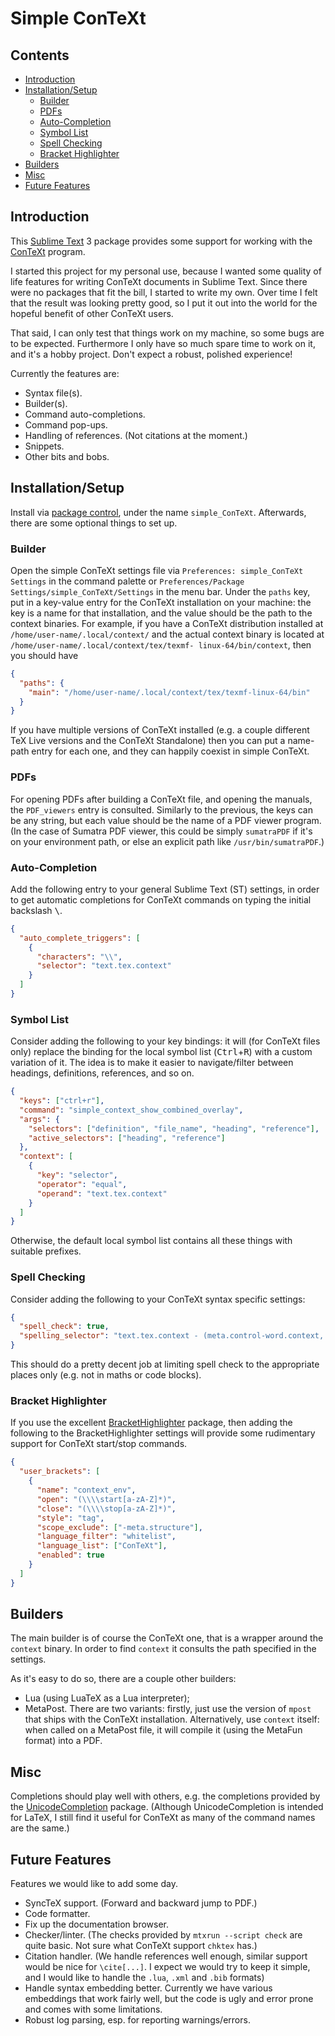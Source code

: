 # Simple ConTeXt

## Contents

- [Introduction](#introduction)
- [Installation/Setup](#installationsetup)
  - [Builder](#builder)
  - [PDFs](#pdfs)
  - [Auto-Completion](#auto-completion)
  - [Symbol List](#symbol-list)
  - [Spell Checking](#spell-checking)
  - [Bracket Highlighter](#bracket-highlighter)
- [Builders](#builders)
- [Misc](#misc)
- [Future Features](#future-features)

## Introduction

This [Sublime Text][sublime-text] 3 package provides some support for working
with the [ConTeXt][context-introduction] program.

I started this project for my personal use, because I wanted some quality of
life features for writing ConTeXt documents in Sublime Text. Since there were no
packages that fit the bill, I started to write my own. Over time I felt that the
result was looking pretty good, so I put it out into the world for the hopeful
benefit of other ConTeXt users.

That said, I can only test that things work on my machine, so some bugs are to
be expected. Furthermore I only have so much spare time to work on it, and it's
a hobby project. Don't expect a robust, polished experience!

Currently the features are:

- Syntax file(s).
- Builder(s).
- Command auto-completions.
- Command pop-ups.
- Handling of references. (Not citations at the moment.)
- Snippets.
- Other bits and bobs.

## Installation/Setup

Install via [package control][package-control], under the name `simple_ConTeXt`.
Afterwards, there are some optional things to set up.

### Builder

Open the simple ConTeXt settings file via `Preferences: simple_ConTeXt Settings`
in the command palette or `Preferences/Package Settings/simple_ConTeXt/Settings`
in the menu bar. Under the `paths` key, put in a key-value entry for the ConTeXt
installation on your machine: the key is a name for that installation, and the
value should be the path to the context binaries. For example, if you have a
ConTeXt distribution installed at `/home/user-name/.local/context/` and the
actual context binary is located at `/home/user-name/.local/context/tex/texmf-
linux-64/bin/context`, then you should have

```JSON
{
  "paths": {
    "main": "/home/user-name/.local/context/tex/texmf-linux-64/bin"
  }
}
```

If you have multiple versions of ConTeXt installed (e.g. a couple different TeX
Live versions and the ConTeXt Standalone) then you can put a name-path entry for
each one, and they can happily coexist in simple ConTeXt.

### PDFs

For opening PDFs after building a ConTeXt file, and opening the manuals, the
`PDF_viewers` entry is consulted. Similarly to the previous, the keys can be any
string, but each value should be the name of a PDF viewer program. (In the case
of Sumatra PDF viewer, this could be simply `sumatraPDF` if it's on your
environment path, or else an explicit path like `/usr/bin/sumatraPDF`.)

### Auto-Completion

Add the following entry to your general Sublime Text (ST) settings, in order to
get automatic completions for ConTeXt commands on typing the initial backslash
<kbd>\\</kbd>.

```JSON
{
  "auto_complete_triggers": [
    {
      "characters": "\\",
      "selector": "text.tex.context"
    }
  ]
}
```

### Symbol List

Consider adding the following to your key bindings: it will (for ConTeXt files
only) replace the binding for the local symbol list
(<kbd>Ctrl</kbd>+<kbd>R</kbd>) with a custom variation of it. The idea is to
make it easier to navigate/filter between headings, definitions, references, and
so on.

```JSON
{
  "keys": ["ctrl+r"],
  "command": "simple_context_show_combined_overlay",
  "args": {
    "selectors": ["definition", "file_name", "heading", "reference"],
    "active_selectors": ["heading", "reference"]
  },
  "context": [
    {
      "key": "selector",
      "operator": "equal",
      "operand": "text.tex.context"
    }
  ]
}
```

Otherwise, the default local symbol list contains all these things with suitable
prefixes.

### Spell Checking

Consider adding the following to your ConTeXt syntax specific settings:

```JSON
{
  "spell_check": true,
  "spelling_selector": "text.tex.context - (meta.control-word.context, meta.environment.math.context, meta.brackets.context, source, markup.raw, comment)"
}
```

This should do a pretty decent job at limiting spell check to the appropriate
places only (e.g. not in maths or code blocks).

### Bracket Highlighter

If you use the excellent [BracketHighlighter][bracket-highlighter] package, then
adding the following to the BracketHighlighter settings will provide some
rudimentary support for ConTeXt start/stop commands.

```JSON
{
  "user_brackets": [
    {
      "name": "context_env",
      "open": "(\\\\start[a-zA-Z]*)",
      "close": "(\\\\stop[a-zA-Z]*)",
      "style": "tag",
      "scope_exclude": ["-meta.structure"],
      "language_filter": "whitelist",
      "language_list": ["ConTeXt"],
      "enabled": true
    }
  ]
}
```

## Builders

The main builder is of course the ConTeXt one, that is a wrapper around the
`context` binary. In order to find `context` it consults the path specified in
the settings.

As it's easy to do so, there are a couple other builders:

- Lua (using LuaTeX as a Lua interpreter);
- MetaPost. There are two variants: firstly, just use the version of `mpost`
  that ships with the ConTeXt installation. Alternatively, use `context` itself:
  when called on a MetaPost file, it will compile it (using the MetaFun format)
  into a PDF.

## Misc

Completions should play well with others, e.g. the completions provided by the
[UnicodeCompletion][unicode-completion] package. (Although UnicodeCompletion is
intended for LaTeX, I still find it useful for ConTeXt as many of the command
names are the same.)

## Future Features

Features we would like to add some day.

- SyncTeX support. (Forward and backward jump to PDF.)
- Code formatter.
- Fix up the documentation browser.
- Checker/linter. (The checks provided by `mtxrun --script check` are quite
  basic. Not sure what ConTeXt support `chktex` has.)
- Citation handler. (We handle references well enough, similar support would be
  nice for `\cite[...]`. I expect we would try to keep it simple, and I would
  like to handle the `.lua`, `.xml` and `.bib` formats)
- Handle syntax embedding better. Currently we have various embeddings that work
  fairly well, but the code is ugly and error prone and comes with some
  limitations.
- Robust log parsing, esp. for reporting warnings/errors.

[context-introduction]: http://wiki.contextgarden.net/What_is_ConTeXt
[package-control]:      https://packagecontrol.io
[sublime-text]:         https://www.sublimetext.com
[unicode-completion]:   https://github.com/randy3k/UnicodeCompletion
[bracket-highlighter]:  https://github.com/facelessuser/BracketHighlighter
